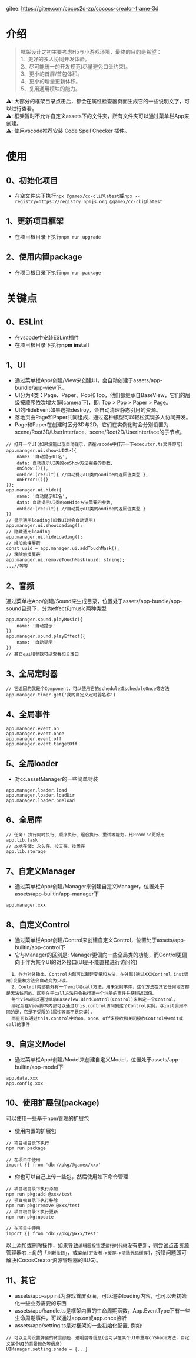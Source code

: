 gitee: https://gitee.com/cocos2d-zp/cococs-creator-frame-3d

# 介绍
> 框架设计之初主要考虑H5与小游戏环境，最终的目的是希望：<br/>
> 1、更好的多人协同开发体验。<br/>
> 2、尽可能统一的开发规范(尽量避免口头约束)。<br/>
> 3、更小的首屏/首包体积。<br/>
> 4、更小的增量更新体积。<br/>
> 5、复用通用模块的能力。<br/>

⚠️: 大部分的框架目录点击后，都会在属性检查器页面生成它的一些说明文字，可以进行查看。<br/>
⚠️: 框架暂时不允许自定义assets下的文件夹，所有文件夹可以通过菜单栏App来创建。<br/>
⚠️: 使用vscode推荐安装 Code Spell Checker 插件。<br/>

# 使用
## 0、初始化项目
* 在空文件夹下执行```npx @gamex/cc-cli@latest```或```npx --registry=https://registry.npmjs.org @gamex/cc-cli@latest```
## 1、更新项目框架
* 在项目根目录下执行```npm run upgrade```
## 2、使用内置package
* 在项目根目录下执行```npm run package```

# 关键点
## 0、ESLint
* 在vscode中安装ESLint插件
* 在项目根目录下执行**npm install**

## 1、UI
* 通过菜单栏App/创建/View来创建UI，会自动创建于assets/app-bundle/app-view下。
* UI分为4类：Page、Paper、Pop和Top，他们都继承自BaseView，它们的层级按顺序依次增大(同camera下)，即: Top > Pop > Paper > Page。
* UI的HideEvent如果选择destroy，会自动清理静态引用的资源。
* 落地页由Page和Paper共同组成，通过这种模型可以轻松实现多人协同开发。
* Page和Paper在创建时区分3D与2D，它们在实例化时会分别设置为scene/Root3D/UserInterface、scene/Root2D/UserInterface的子节点。
```
// 打开一个UI(如果没能出现自动提示，请在vscode中打开一下executor.ts文件即可)
app.manager.ui.show<UI类>({
    name: '自动提示UI名',
    data: 自动提示UI类的onShow方法需要的参数,
    onShow:(){},
    onHide:(result){ //自动提示UI类的onHide的返回值类型 },
    onError:(){}
});
app.manager.ui.hide({
    name: '自动提示UI名',
    data: 自动提示UI类的onHide方法需要的参数,
    onHide:(result){ //自动提示UI类的onHide的返回值类型 }
})
// 显示通用loading(加载UI时会自动调用)
app.manager.ui.showLoading();
// 隐藏通用loading
app.manager.ui.hideLoading();
// 增加触摸屏蔽
const uuid = app.manager.ui.addTouchMask();
// 移除触摸屏蔽
app.manager.ui.removeTouchMask(uuid: string);
...//等等
```
## 2、音频
通过菜单栏App/创建/Sound来生成目录，位置处于assets/app-bundle/app-sound目录下，分为effect和music两种类型
```
app.manager.sound.playMusic({
    name: '自动提示'
})
app.manager.sound.playEffect({
    name: '自动提示'
})
// 其它api和参数可以查看相关接口
```

## 3、全局定时器
```
// 它返回的就是个Component，可以使用它的schedule或scheduleOnce等方法
app.manager.timer.get('我的自定义定时器名称')
```

## 4、全局事件
```
app.manager.event.on
app.manager.event.once
app.manager.event.off
app.manager.event.targetOff
```

## 5、全局loader
* 对cc.assetManager的一些简单封装
```
app.manager.loader.load
app.manager.loader.loadDir
app.manager.loader.preload
```

## 6、全局库
```
// 任务: 执行同时执行、顺序执行、组合执行、重试等能力，比Promise更好用
app.lib.task
// 本地存储: 永久存、按天存、按周存
app.lib.storage
```

## 7、自定义Manager
* 通过菜单栏App/创建/Manager来创建自定义Manager，位置处于assets/app-builtin/app-manager下
```
app.manager.xxx
```

## 8、自定义Control
* 通过菜单栏App/创建/Control来创建自定义Control，位置处于assets/app-builtin/app-control下
* 它与Manager的区别是: Manager更偏向一些全局类的功能，而Control更偏向于作为某个UI的对外接口(UI是不能直接进行访问的)
```
  1、作为对外输出，Control内部可以新建变量和方法，在外部(通过XXXControl.inst调用)变量和方法会自动变为只读。
  2、Control内部额外有一个emit和call方法，用来发射事件，这个方法在其它任何地方都是无法访问的。区别在于call方法只会执行第一个注册的事件并获得返回值。
  每个View可以通过继承BaseView.BindControl(Control)来绑定一个Control，
  绑定后在View脚本内部可以通过this.control访问到这个Control实例，与inst调用不同的是，它是不受限的(属性等都不是只读)，
  而且可以通过this.control中的on、once、off来接收和关闭接收Control中emit或call的事件
```

## 9、自定义Model
* 通过菜单栏App/创建/Model来创建自定义Model，位置处于assets/app-builtin/app-model下
```
app.data.xxx
app.config.xxx
```

## 10、使用扩展包(package)
可以使用一些基于npm管理的扩展包
* 使用内置的扩展包
```
// 项目根目录下执行
npm run package

// 在项目中使用
import {} from 'db://pkg/@gamex/xxx'
```
* 你也可以自己上传一些包，然后使用如下命令管理
```
// 项目根目录下执行添加
npm run pkg:add @xxx/test
// 项目根目录下执行移除
npm run pkg:remove @xxx/test
// 项目根目录下执行更新
npm run pkg:update

// 在项目中使用
import {} from 'db://pkg/@xxx/test'
```
以上添加或删除操作，如果导致`编辑器报错`或`运行时代码`没有更新，则尝试点击资源管理器右上角的「`刷新按钮`」，或`菜单[开发者->缓存->清除代码缓存]`，报错问题即可解决(CocosCreator资源管理器的BUG)。

## 11、其它
* assets/app-appinit为游戏首屏页面，可以渲染loading内容，也可以去初始化一些业务需要的东西
* assets/app/handle.ts是框架内置的生命周期函数，App.EventType下有一些生命周期事件，可以通过app.on或app.once监听
* assets/app/setting.ts是对框架的一些初始化配置, 例如:
```
// 可以全局设置弹窗的背景颜色、透明度等信息(也可以在某个UI中重写onShade方法，自定义某个UI的背景颜色等信息)
UIManager.setting.shade = {...}
```
